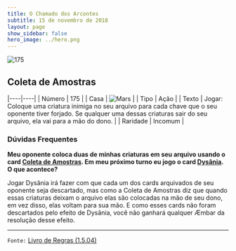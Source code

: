 ```yaml
---
title: O Chamado dos Arcontes
subtitle: 15 de novembro de 2018
layout: page
show_sidebar: false
hero_image: ../hero.png
---
```


![175](https://cdn.keyforgegame.com/media/card_front/pt/341_175_6FF5HPJG5FFV_pt.png)

## Coleta de Amostras

|----|----|
| Número | 175 |
| Casa | ![Mars](https://archonarcana.com/images/thumb/d/de/Mars.png/22px-Mars.png "Marte") |
| Tipo | Ação |
| Texto | Jogar: Coloque uma criatura inimiga no seu arquivo para cada chave que o seu oponente tiver forjado. Se qualquer uma dessas criaturas sair do seu arquivo, ela vai para a mão do dono. |
| Raridade | Incomum |

### Dúvidas Frequentes

**Meu oponente coloca duas de minhas criaturas em seu arquivo
usando o card [Coleta de Amostras](/cota/175). Em meu próximo
turno eu jogo o card [Dysânia](/cota/141). O que acontece?**

Jogar Dysânia irá fazer com que cada um dos cards arquivados de seu
oponente seja descartado, mas como a Coleta de Amostras diz que
quando essas criaturas deixam o arquivo elas são colocadas na mão
de seu dono, em vez disso, elas voltam para sua mão. E como esses
cards não foram descartados pelo efeito de Dysânia, você não ganhará
qualquer Æmbar da resolução desse efeito.

<hr/>

`Fonte:` [Livro de Regras (1.5.04)](https://drive.google.com/open?id=14pM1J8ZR_4hZbGFZt-ArQdAGsHCPEQdE)
